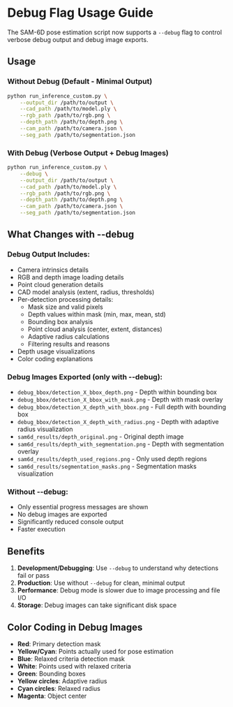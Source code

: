 # Debug Flag Usage Guide

The SAM-6D pose estimation script now supports a `--debug` flag to control verbose debug output and debug image exports.

## Usage

### Without Debug (Default - Minimal Output)
```bash
python run_inference_custom.py \
    --output_dir /path/to/output \
    --cad_path /path/to/model.ply \
    --rgb_path /path/to/rgb.png \
    --depth_path /path/to/depth.png \
    --cam_path /path/to/camera.json \
    --seg_path /path/to/segmentation.json
```

### With Debug (Verbose Output + Debug Images)
```bash
python run_inference_custom.py \
    --debug \
    --output_dir /path/to/output \
    --cad_path /path/to/model.ply \
    --rgb_path /path/to/rgb.png \
    --depth_path /path/to/depth.png \
    --cam_path /path/to/camera.json \
    --seg_path /path/to/segmentation.json
```

## What Changes with --debug

### Debug Output Includes:
- Camera intrinsics details
- RGB and depth image loading details
- Point cloud generation details
- CAD model analysis (extent, radius, thresholds)
- Per-detection processing details:
  - Mask size and valid pixels
  - Depth values within mask (min, max, mean, std)
  - Bounding box analysis
  - Point cloud analysis (center, extent, distances)
  - Adaptive radius calculations
  - Filtering results and reasons
- Depth usage visualizations
- Color coding explanations

### Debug Images Exported (only with --debug):
- `debug_bbox/detection_X_bbox_depth.png` - Depth within bounding box
- `debug_bbox/detection_X_bbox_with_mask.png` - Depth with mask overlay
- `debug_bbox/detection_X_depth_with_bbox.png` - Full depth with bounding box
- `debug_bbox/detection_X_depth_with_radius.png` - Depth with adaptive radius visualization
- `sam6d_results/depth_original.png` - Original depth image
- `sam6d_results/depth_with_segmentation.png` - Depth with segmentation overlay
- `sam6d_results/depth_used_regions.png` - Only used depth regions
- `sam6d_results/segmentation_masks.png` - Segmentation masks visualization

### Without --debug:
- Only essential progress messages are shown
- No debug images are exported
- Significantly reduced console output
- Faster execution

## Benefits

1. **Development/Debugging**: Use `--debug` to understand why detections fail or pass
2. **Production**: Use without `--debug` for clean, minimal output
3. **Performance**: Debug mode is slower due to image processing and file I/O
4. **Storage**: Debug images can take significant disk space

## Color Coding in Debug Images

- **Red**: Primary detection mask
- **Yellow/Cyan**: Points actually used for pose estimation
- **Blue**: Relaxed criteria detection mask  
- **White**: Points used with relaxed criteria
- **Green**: Bounding boxes
- **Yellow circles**: Adaptive radius
- **Cyan circles**: Relaxed radius
- **Magenta**: Object center
